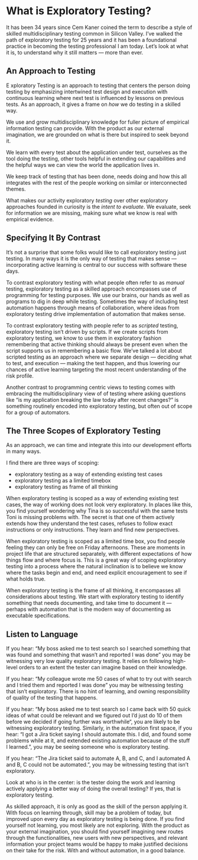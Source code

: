 # What is Exploratory Testing?

It has been 34 years since Cem Kaner coined the term to describe a style of skilled multidisciplinary testing common in Silicon Valley. I’ve walked the path of exploratory testing for 25 years and it has been a foundational practice in becoming the testing professional I am today. Let’s look at what it is, to understand why it still matters — more than ever.

## An Approach to Testing
E
xploratory Testing is an approach to testing that centers the person doing testing by emphasizing intertwined test design and execution with continuous learning where next test is influenced by lessons on previous tests. As an approach, it gives a frame on *how* we do testing in a skilled way.

We use and grow multidisciplinary knowledge for fuller picture of empirical information testing can provide. With the product as our external imagination, we are grounded on what is there but inspired to seek beyond it.

We learn with every test about the application under test, ourselves as the tool doing the testing, other tools helpful in extending our capabilities and the helpful ways we can view the world the application lives in.

We keep track of testing that has been done, needs doing and how this all integrates with the rest of the people working on similar or interconnected themes.

What makes our activity exploratory *testing* over other exploratory approaches founded in curiosity is the *intent to evaluate*. We evaluate, seek for information we are missing, making sure what we know is real with empirical evidence.

## Specifying It By Contrast

It’s not a surprise that some folks would like to call exploratory testing just testing. In many ways it is the only way of testing that makes sense — incorporating active learning is central to our success with software these days.

To contrast exploratory testing with what people often refer to as *manual* testing, exploratory testing as a skilled approach encompasses use of programming for testing purposes. We use our brains, our hands as well as programs to dig in deep while testing. Sometimes the way of including test automation happens through means of collaboration, where ideas from exploratory testing drive implementation of automation that makes sense.

To contrast exploratory testing with people refer to as *scripted* testing, exploratory testing isn’t driven by scripts. If we create scripts from exploratory testing, we know to use them in exploratory fashion remembering that active thinking should always be present even when the script supports us in remembering a basic flow. We’ve talked a lot about scripted testing as an approach where we separate design — deciding what to test, and execution — making the test happen, and thus lowering our chances of active learning targeting the most recent understanding of the risk profile.

Another contrast to programming centric views to testing comes with embracing the multidisciplinary view of of testing where asking questions like “is my application breaking the law today after recent changes?” is something routinely encoded into exploratory testing, but often out of scope for a group of automators.

## The Three Scopes of Exploratory Testing

As an approach, we can time and integrate this into our development efforts in many ways.

I find there are three ways of scoping:

* exploratory testing as a way of extending existing test cases
* exploratory testing as a limited timebox
* exploratory testing as frame of all thinking

When exploratory testing is scoped as a way of extending existing test cases, the way of working does not look very exploratory. In places like this, you find yourself wondering why Tina is so successful with the same tests Toni is missing problems with. The secret is that one of them actively extends how they understand the test cases, refuses to follow exact instructions or only instructions. They learn and find new perspectives.

When exploratory testing is scoped as a limited time box, you find people feeling they can only be free on Friday afternoons. These are moments in project life that are structured separately, with different expectations of how things flow and where focus is. This is a great way of scoping exploratory testing into a process where the natural inclination is to believe we know where the tasks begin and end, and need explicit encouragement to see if what holds true.

When exploratory testing is the frame of all thinking, it encompasses all considerations about testing. We start with exploratory testing to identify something that needs documenting, and take time to document it — perhaps with automation that is the modern way of documenting as executable specifications.

## Listen to Language

If you hear: “My boss asked me to test search so I searched something that was found and something that wasn’t and reported I was done” you may be witnessing very low quality exploratory testing. It relies on following high-level orders to an extent the tester can imagine based on their knowledge.

If you hear: “My colleague wrote me 50 cases of what to try out with search and I tried them and reported I was done” you may be witnessing testing that isn’t exploratory. There is no hint of learning, and owning responsibility of quality of the testing that happens.

If you hear: “My boss asked me to test search so I came back with 50 quick ideas of what could be relevant and we figured out I’d just do 10 of them before we decided if going further was worthwhile“, you are likely to be witnessing exploratory testing.
Similarly, in the automation first space, if you hear: “I got a Jira ticket saying I should automate this. I did, and found some problems while at it, and extended existing automation because of the stuff I learned.”, you may be seeing someone who is exploratory testing.

If you hear: “The Jira ticket said to automate A, B, and C, and I automated A and B, C could not be automated.”, you may be witnessing testing that isn’t exploratory.

Look at who is in the center: is the tester doing the work and learning actively applying a better way of doing the overall testing? If yes, that is exploratory testing.

As skilled approach, it is only as good as the skill of the person applying it. With focus on learning through, skill may be a problem of today, but improved upon every day as exploratory testing is being done. If you find yourself not learning, you most likely are not exploring. With the product as your external imagination, you should find yourself imagining new routes through the functionalities, new users with new perspectives, and relevant information your project teams would be happy to make justified decisions on their take for the risk. With and without automation, in a good balance.